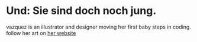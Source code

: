# Und: Sie sind doch noch jung.

vazquez is an illustrator and designer moving her first baby steps in coding.
follow her art on [her website](http://elisavazz.wordpress.com)

